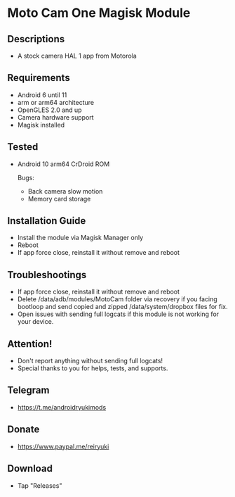 # Moto Cam One Magisk Module

## Descriptions
- A stock camera HAL 1 app from Motorola

## Requirements
- Android 6 until 11
- arm or arm64 architecture
- OpenGLES 2.0 and up
- Camera hardware support
- Magisk installed

## Tested
- Android 10 arm64 CrDroid ROM
 
  Bugs:
  - Back camera slow motion
  - Memory card storage

## Installation Guide
- Install the module via Magisk Manager only
- Reboot
- If app force close, reinstall it without remove and reboot

## Troubleshootings
- If app force close, reinstall it without remove and reboot
- Delete /data/adb/modules/MotoCam folder via recovery if you facing bootloop and send copied and zipped /data/system/dropbox files for fix.
- Open issues with sending full logcats if this module is not working for your device.

## Attention!
- Don't report anything without sending full logcats!
- Special thanks to you for helps, tests, and supports.

## Telegram
- https://t.me/androidryukimods

## Donate
- https://www.paypal.me/reiryuki

## Download
- Tap "Releases"

